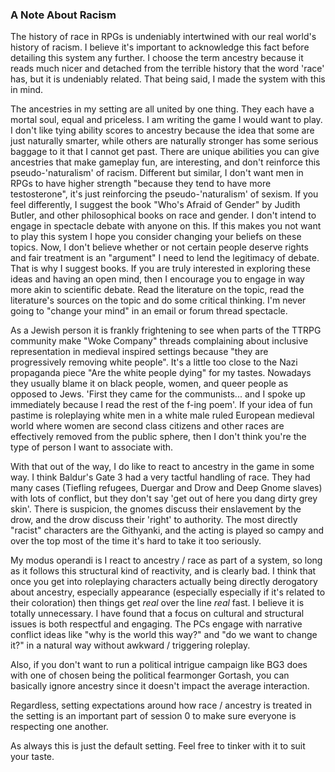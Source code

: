 ---
---

### A Note About Racism

The history of race in RPGs is undeniably intertwined with our real world's history of racism. I believe it's important to acknowledge this fact before detailing this system any further. I choose the term ancestry because it reads much nicer and detached from the terrible history that the word 'race' has, but it is undeniably related. That being said, I made the system with this in mind.

The ancestries in my setting are all united by one thing. They each have a mortal soul, equal and priceless. I am writing the game I would want to play. I don't like tying ability scores to ancestry because the idea that some are just naturally smarter, while others are naturally stronger has some serious baggage to it that I cannot get past. There are unique abilities you can give ancestries that make gameplay fun, are interesting, and don't reinforce this pseudo-'naturalism' of racism. Different but similar, I don't want men in RPGs to have higher strength "because they tend to have more testosterone", it's just reinforcing the pseudo-'naturalism' of sexism. If you feel differently, I suggest the book "Who's Afraid of Gender" by Judith Butler, and other philosophical books on race and gender. I don't intend to engage in spectacle debate with anyone on this. If this makes you not want to play this system I hope you consider changing your beliefs on these topics. Now, I don't believe whether or not certain people deserve rights and fair treatment is an "argument" I need to lend the legitimacy of debate. That is why I suggest books. If you are truly interested in exploring these ideas and having an open mind, then I encourage you to engage in way more akin to scientific debate. Read the literature on the topic, read the literature's sources on the topic and do some critical thinking. I'm never going to "change your mind" in an email or forum thread spectacle.

As a Jewish person it is frankly frightening to see when parts of the TTRPG community make "Woke Company" threads complaining about inclusive representation in medieval inspired settings because "they are progressively removing white people". It's a little too close to the Nazi propaganda piece "Are the white people dying" for my tastes. Nowadays they usually blame it on black people, women, and queer people as opposed to Jews. 'First they came for the communists... and I spoke up immediately because I read the rest of the f-ing poem'. If your idea of fun pastime is roleplaying white men in a white male ruled European medieval world where women are second class citizens and other races are effectively removed from the public sphere, then I don't think you're the type of person I want to associate with.

With that out of the way, I do like to react to ancestry in the game in some way. I think Baldur's Gate 3 had a very tactful handling of race. They had many cases (Tiefling refugees, Duergar and Drow and Deep Gnome slaves) with lots of conflict, but they don't say 'get out of here you dang dirty grey skin'. There is suspicion, the gnomes discuss their enslavement by the drow, and the drow discuss their 'right' to authority. The most directly "racist" characters are the Githyanki, and the acting is played so campy and over the top most of the time it's hard to take it too seriously.

My modus operandi is I react to ancestry / race as part of a system, so long as it follows this structural kind of reactivity, and is clearly bad. I think that once you get into roleplaying characters actually being directly derogatory about ancestry, especially appearance (especially especially if it's related to their coloration) then things get *real* over the line *real* fast. I believe it is totally unnecessary. I have found that a focus on cultural and structural issues is both respectful and engaging. The PCs engage with narrative conflict ideas like "why is the world this way?" and "do we want to change it?" in a natural way without awkward / triggering roleplay. 

Also, if you don't want to run a political intrigue campaign like BG3 does with one of chosen being the political fearmonger Gortash, you can basically ignore ancestry since it doesn't impact the average interaction. 

Regardless, setting expectations around how race / ancestry is treated in the setting is an important part of session 0 to make sure everyone is respecting one another.

As always this is just the default setting. Feel free to tinker with it to suit your taste.
